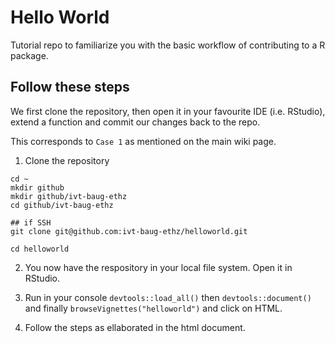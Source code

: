 # Hello World

Tutorial repo to familiarize you with the basic workflow of contributing to a R package.

## Follow these steps

We first clone the repository, then open it in your favourite IDE (i.e. RStudio), extend a function and commit our changes back to the repo.

This corresponds to `Case 1` as mentioned on the main wiki page.


1. Clone the repository

```{bash}
cd ~
mkdir github
mkdir github/ivt-baug-ethz
cd github/ivt-baug-ethz

## if SSH
git clone git@github.com:ivt-baug-ethz/helloworld.git

cd helloworld
```

2. You now have the respository in your local file system. Open it in RStudio.

3. Run in your console `devtools::load_all()` then `devtools::document()` and finally `browseVignettes("helloworld")` and click on HTML.

4. Follow the steps as ellaborated in the html document.

